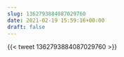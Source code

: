 ```yaml
---
slug: 1362793884087029760
date: 2021-02-19 15:59:16+00:00
draft: false
---
```


{{< tweet 1362793884087029760 >}}
